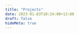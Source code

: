 ```yaml
---
title: "Projects"
date: 2023-01-03T10:24:00+13:00
draft: false
hideMeta: true
---
```


<script>
  const username = 'tesaunders';
  const apiUrl = `https://api.github.com/users/${username}/repos`;

  // Function to fetch repositories from GitHub API
  async function fetchRepositories() {
    try {
      const response = await fetch(apiUrl);
      const repos = await response.json();
      return repos;
    } catch (error) {
      console.error('Error fetching repositories:', error);
      return [];
    }
  }

  // Function to filter repositories with a URL
  function filterReposWithUrl(repos) {
    return repos.filter(repo => repo.homepage && repo.homepage != "http://tomsaunders.me/rstudio-pubs/");
  }

  // Function to generate iframes for each URL
  function generateIframes(repos) {
    const postContent = document.querySelector('.post-content');

    repos.forEach(repo => {
      const iframe = document.createElement('iframe');
      iframe.title = repo.name;
      iframe.src = repo.homepage.replace("http://", "https://");
      iframe.width = '100%';
      iframe.height = '400px';
      postContent.appendChild(iframe);
    });
  }

  // Fetch repositories, filter with URL, and generate iframes
  fetchRepositories()
    .then(filterReposWithUrl)
    .then(generateIframes);
</script>